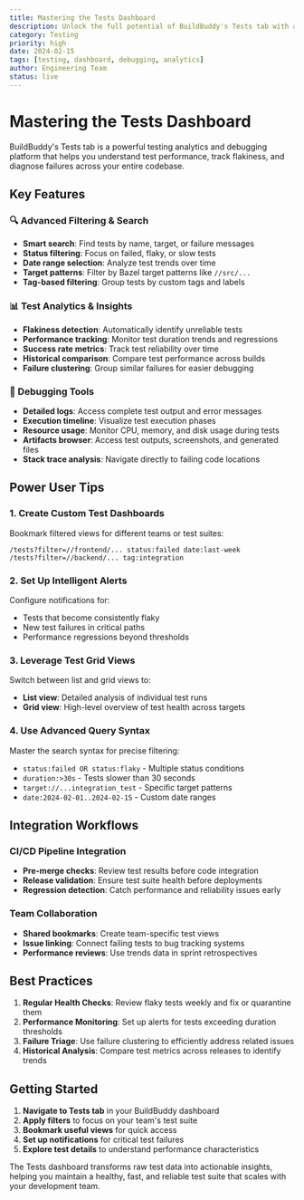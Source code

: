 ```yaml
---
title: Mastering the Tests Dashboard
description: Unlock the full potential of BuildBuddy's Tests tab with advanced filtering, analytics, and debugging features
category: Testing
priority: high
date: 2024-02-15
tags: [testing, dashboard, debugging, analytics]
author: Engineering Team
status: live
---
```


# Mastering the Tests Dashboard

BuildBuddy's Tests tab is a powerful testing analytics and debugging platform that helps you understand test performance, track flakiness, and diagnose failures across your entire codebase.

## Key Features

### 🔍 Advanced Filtering & Search
- **Smart search**: Find tests by name, target, or failure messages
- **Status filtering**: Focus on failed, flaky, or slow tests
- **Date range selection**: Analyze test trends over time
- **Target patterns**: Filter by Bazel target patterns like `//src/...`
- **Tag-based filtering**: Group tests by custom tags and labels

### 📊 Test Analytics & Insights
- **Flakiness detection**: Automatically identify unreliable tests
- **Performance tracking**: Monitor test duration trends and regressions
- **Success rate metrics**: Track test reliability over time
- **Historical comparison**: Compare test performance across builds
- **Failure clustering**: Group similar failures for easier debugging

### 🐛 Debugging Tools
- **Detailed logs**: Access complete test output and error messages
- **Execution timeline**: Visualize test execution phases
- **Resource usage**: Monitor CPU, memory, and disk usage during tests
- **Artifacts browser**: Access test outputs, screenshots, and generated files
- **Stack trace analysis**: Navigate directly to failing code locations

## Power User Tips

### 1. Create Custom Test Dashboards
Bookmark filtered views for different teams or test suites:
```
/tests?filter=//frontend/... status:failed date:last-week
/tests?filter=//backend/... tag:integration
```

### 2. Set Up Intelligent Alerts
Configure notifications for:
- Tests that become consistently flaky
- New test failures in critical paths
- Performance regressions beyond thresholds

### 3. Leverage Test Grid Views
Switch between list and grid views to:
- **List view**: Detailed analysis of individual test runs
- **Grid view**: High-level overview of test health across targets

### 4. Use Advanced Query Syntax
Master the search syntax for precise filtering:
- `status:failed OR status:flaky` - Multiple status conditions
- `duration:>30s` - Tests slower than 30 seconds  
- `target://...integration_test` - Specific target patterns
- `date:2024-02-01..2024-02-15` - Custom date ranges

## Integration Workflows

### CI/CD Pipeline Integration
- **Pre-merge checks**: Review test results before code integration
- **Release validation**: Ensure test suite health before deployments
- **Regression detection**: Catch performance and reliability issues early

### Team Collaboration
- **Shared bookmarks**: Create team-specific test views
- **Issue linking**: Connect failing tests to bug tracking systems
- **Performance reviews**: Use trends data in sprint retrospectives

## Best Practices

1. **Regular Health Checks**: Review flaky tests weekly and fix or quarantine them
2. **Performance Monitoring**: Set up alerts for tests exceeding duration thresholds
3. **Failure Triage**: Use failure clustering to efficiently address related issues
4. **Historical Analysis**: Compare test metrics across releases to identify trends

## Getting Started

1. **Navigate to Tests tab** in your BuildBuddy dashboard
2. **Apply filters** to focus on your team's test suite
3. **Bookmark useful views** for quick access
4. **Set up notifications** for critical test failures
5. **Explore test details** to understand performance characteristics

The Tests dashboard transforms raw test data into actionable insights, helping you maintain a healthy, fast, and reliable test suite that scales with your development team.